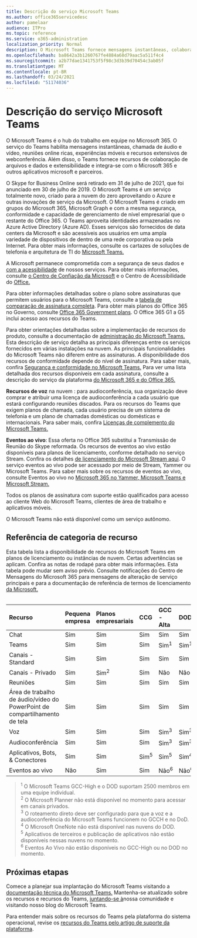 ```yaml
---
title: Descrição do serviço Microsoft Teams
ms.author: office365servicedesc
author: pamelaar
audience: ITPro
ms.topic: reference
ms.service: o365-administration
localization_priority: Normal
description: O Microsoft Teams fornece mensagens instantâneas, colaboração de arquivos e dados, chamada de áudio e vídeo, reuniões online ricas, experiências móveis e recursos extensivos de webconferência.
ms.openlocfilehash: ba8642a3b1260767fe4884a68d79aac5a511f4c4
ms.sourcegitcommit: a2b77dae1341753f5f98c3d3b39d70454c3ab05f
ms.translationtype: MT
ms.contentlocale: pt-BR
ms.lasthandoff: 03/24/2021
ms.locfileid: "51174036"
---
```

# <a name="microsoft-teams-service-description"></a>Descrição do serviço Microsoft Teams

O Microsoft Teams é o hub do trabalho em equipe no Microsoft 365. O serviço do Teams habilita mensagens instantâneas, chamada de áudio e vídeo, reuniões online ricas, experiências móveis e recursos extensivos de webconferência. Além disso, o Teams fornece recursos de colaboração de arquivos e dados e extensibilidade e integra-se com o Microsoft 365 e outros aplicativos microsoft e parceiros.

O Skype for Business Online será retirado em 31 de [](https://techcommunity.microsoft.com/t5/Microsoft-Teams-Blog/Skype-for-Business-Online-to-Be-Retired-in-2021/ba-p/777833) julho de 2021, que foi anunciado em 30 de julho de 2019. O Microsoft Teams é um serviço totalmente novo, criado para a nuvem do zero aproveitando o Azure e outras inovações de serviço da Microsoft. O Microsoft Teams é criado em grupos do Microsoft 365, Microsoft Graph e com a mesma segurança, conformidade e capacidade de gerenciamento de nível empresarial que o restante do Office 365. O Teams aproveita identidades armazenadas no Azure Active Directory (Azure AD). Esses serviços são fornecidos de data centers da Microsoft e são acessíveis aos usuários em uma ampla variedade de dispositivos de dentro de uma rede corporativa ou pela Internet. Para obter mais informações, consulte os cartazes de soluções de telefonia e arquitetura de TI do [Microsoft Teams.](/microsoftteams/teams-architecture-solutions-posters)

A Microsoft permanece comprometida com a segurança de seus dados e [com a acessibilidade](https://www.microsoft.com/trust-center/compliance/accessibility) de nossos serviços. Para obter mais informações, consulte [o Centro de Confiação da Microsoft](https://www.microsoft.com/trust-center) e o Centro de Acessibilidade do [Office.](https://support.office.com/article/Office-Accessibility-Center-Resources-for-people-with-disabilities-ecab0fcf-d143-4fe8-a2ff-6cd596bddc6d)

Para obter informações detalhadas sobre o plano sobre assinaturas que permitem usuários para o Microsoft Teams, consulte a [tabela de comparação de assinatura completa](https://go.microsoft.com/fwlink/?linkid=2139145). Para obter mais planos do Office 365 no Governo, consulte [Office 365 Government plans](https://www.microsoft.com/microsoft-365/government/compare-office-365-government-plans). O Office 365 G1 a G5 inclui acesso aos recursos do Teams.

Para obter orientações detalhadas sobre a implementação de recursos do produto, consulte a documentação de [administração do Microsoft Teams.](/MicrosoftTeams) Esta descrição de serviço detalha as principais diferenças entre os serviços fornecidos em várias instalações na nuvem. As principais funcionalidades do Microsoft Teams não diferem entre as assinaturas. A disponibilidade dos recursos de conformidade depende do nível de assinatura. Para saber mais, confira [Segurança e conformidade no Microsoft Teams.](/microsoftteams/security-compliance-overview) Para ver uma lista detalhada dos recursos disponíveis em cada assinatura, consulte a descrição do serviço da plataforma [do Microsoft 365 e do Office 365.](./office-365-platform-service-description/office-365-platform-service-description.md)

**Recursos de voz** na nuvem : para audioconferência, sua organização deve comprar e atribuir uma licença de audioconferência a cada usuário que estará configurando reuniões discados. Para os recursos do Teams que exigem planos de chamada, cada usuário precisa de um sistema de telefonia e um plano de chamadas domésticas ou domésticas e internacionais. Para saber mais, confira [Licenças de complemento do Microsoft Teams.](/microsoftteams/teams-add-on-licensing/microsoft-teams-add-on-licensing)

**Eventos ao vivo**: Essa oferta no Office 365 substitui a Transmissão de Reunião do Skype reformada. Os recursos de eventos ao vivo estão disponíveis para planos de licenciamento, conforme detalhado no serviço Stream. Confira os detalhes [de licenciamento do Microsoft Stream aqui](/stream/license-overview). O serviço eventos ao vivo pode ser acessado por meio de Stream, Yammer ou Microsoft Teams. Para saber mais sobre os recursos de eventos ao vivo, consulte Eventos ao vivo no [Microsoft 365 no Yammer, Microsoft Teams e Microsoft Stream.](/stream/live-event-m365)

Todos os planos de assinatura com suporte estão qualificados para acesso ao cliente Web do Microsoft Teams, clientes de área de trabalho e aplicativos móveis.

O Microsoft Teams não está disponível como um serviço autônomo.

## <a name="feature-category-reference"></a>Referência de categoria de recurso

Esta tabela lista a disponibilidade de recursos do Microsoft Teams em planos de licenciamento ou instâncias de nuvem. Certas advertências se aplicam. Confira as notas de rodapé para obter mais informações. Esta tabela pode mudar sem aviso prévio. Consulte notificações do Centro de Mensagens do Microsoft 365 para mensagens de alteração de serviço principais e para a documentação de referência de termos de licenciamento [da Microsoft.](https://www.microsoft.com/licensing/product-licensing/products)<br><br>

| Recurso | Pequena empresa | Planos empresariais | CCG | GCC - Alta | DOD | Educação |
|:-----|:-----|:-----|:-----|:-----|:-----|:-----|
|Chat  <br/> |Sim  <br/> |Sim  <br/> |Sim  <br/> |Sim  <br/> |Sim  <br/> |Sim  <br/> |
|Teams  <br/> |Sim <br/> |Sim <br/> |Sim <br/> |Sim<sup>1</sup>  <br/> |Sim<sup>1</sup>  <br/> |Sim  <br/> |
|Canais - Standard  <br/> |Sim  <br/> |Sim  <br/> |Sim  <br/> |Sim  <br/> |Sim  <br/> |Sim  <br/> |
|Canais - Privado  <br/> |Sim  <br/> |Sim<sup>2</sup>  <br/> |Sim <br/> |Não  <br/> |Não <br/> |Sim  <br/> |
|Reuniões  <br/> |Sim  <br/> |Sim  <br/> |Sim  <br/> |Sim  <br/> |Sim  <br/> |Sim  <br/> |
|Área de trabalho de áudio/vídeo do PowerPoint de compartilhamento de tela <br/> |Sim  <br/> |Sim  <br/> |Sim  <br/> |Sim  <br/> |Sim  <br/> |Sim  <br/> |
|Voz  <br/> |Sim  <br/> |Sim  <br/> |Sim  <br/> |Sim<sup>3</sup>  <br/> |Sim<sup>3</sup>  <br/> |Sim  <br/> |
|Audioconferência  <br/> |Sim  <br/> |Sim  <br/> |Sim  <br/> |Sim<sup>3</sup>  <br/> |Sim<sup>3</sup>  <br/> |Sim  <br/> |
|Aplicativos, Bots, & Conectores  <br/> |Sim  <br/> |Sim  <br/> |Sim<sup>5</sup>  <br/> |Sim<sup>5</sup>  <br/> |Sim<sup>4,5</sup>  <br/> |Sim  <br/> |
|Eventos ao vivo  <br/> |Não  <br/> |Sim  <br/> |Sim  <br/> |Não<sup>6</sup>  <br/> |Não<sup>6</sup>  <br/> |Sim  <br/> |

> <sup>1</sup>  O Microsoft Teams GCC-High e o DOD suportam 2500 membros em uma equipe individual.<br/>
> <sup>2</sup> O Microsoft Planner não está disponível no momento para acessar em canais privados.<br/>
> <sup>3</sup> O roteamento direto deve ser configurado para que a voz e a audioconferência do Microsoft Teams funcionem no GCCH e no DoD.<br/>
> <sup>4</sup> O Microsoft OneNote não está disponível nas nuvens do DOD.<br/>
> <sup>5</sup> Aplicativos de terceiros e publicação de aplicativos não estão disponíveis nessas nuvens no momento.<br/>
> <sup>6</sup> Eventos Ao Vivo não estão disponíveis no GCC-High ou no DOD no momento.<br/>

## <a name="next-steps"></a>Próximas etapas

Comece a planejar sua implantação do Microsoft Teams visitando a [documentação técnica do Microsoft Teams.](/MicrosoftTeams/) Mantenha-se atualizado sobre os recursos e recursos do Teams, [juntando-se à](https://aka.ms/TeamsBlog)nossa comunidade e visitando nosso blog do Microsoft Teams.

Para entender mais sobre os recursos do Teams pela plataforma do sistema operacional, revise os [recursos do Teams pelo artigo de suporte da plataforma](https://aka.ms/teamsfeaturesbyplatform).